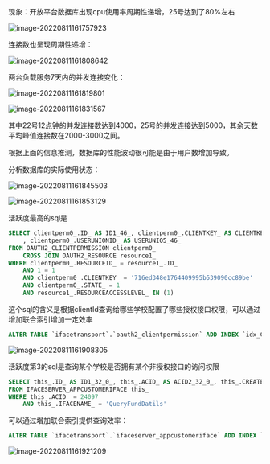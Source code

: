 现象：开放平台数据库出现cpu使用率周期性递增，25号达到了80%左右

![image-20220811161757923](https://alex-img-1253982387.cos.ap-nanjing.myqcloud.com/Typora-wm/202208111617990.png)

连接数也呈现周期性递增：

![image-20220811161808642](https://alex-img-1253982387.cos.ap-nanjing.myqcloud.com/Typora-wm/202208111618705.png)

两台负载服务7天内的并发连接变化：

![image-20220811161819801](https://alex-img-1253982387.cos.ap-nanjing.myqcloud.com/Typora-wm/202208111618865.png)

![image-20220811161831567](https://alex-img-1253982387.cos.ap-nanjing.myqcloud.com/Typora-wm/202208111618645.png)

其中22号12点钟的并发连接数达到4000，25号的并发连接达到5000，其余天数平均峰值连接数在2000-3000之间。

根据上面的信息推测，数据库的性能波动很可能是由于用户数增加导致。

分析数据库的实际使用状态：

![image-20220811161845503](https://alex-img-1253982387.cos.ap-nanjing.myqcloud.com/Typora-wm/202208111618549.png)

![image-20220811161853129](https://alex-img-1253982387.cos.ap-nanjing.myqcloud.com/Typora-wm/202208111618193.png)

活跃度最高的sql是

```sql
SELECT clientperm0_.ID_ AS ID1_46_, clientperm0_.CLIENTKEY_ AS CLIENTKEY2_46_, clientperm0_.CUSTOMERCODE_ AS CUSTOMER3_46_, clientperm0_.RESOURCEID_ AS RESOURCEID6_46_, clientperm0_.STATE_ AS STATE4_46_
	, clientperm0_.USERUNIONID_ AS USERUNIO5_46_
FROM OAUTH2_CLIENTPERMISSION clientperm0_
	CROSS JOIN OAUTH2_RESOURCE resource1_
WHERE clientperm0_.RESOURCEID_ = resource1_.ID_
	AND 1 = 1
	AND clientperm0_.CLIENTKEY_ = '716ed348e1764409995b539090cc89be'
	AND clientperm0_.STATE_ = 1
	AND resource1_.RESOURCEACCESSLEVEL_ IN (1)
```

这个sql的含义是根据clientId查询给哪些学校配置了哪些授权接口权限，可以通过增加联合索引增加一定效率

```sql
ALTER TABLE `ifacetransport`.`oauth2_clientpermission` ADD INDEX `idx_CLIENTKEY_STATE` (`CLIENTKEY_`, `STATE_`)
```

![image-20220811161908305](https://alex-img-1253982387.cos.ap-nanjing.myqcloud.com/Typora-wm/202208111619345.png)

活跃度第3的sql是查询某个学校是否拥有某个非授权接口的访问权限

```sql
SELECT this_.ID_ AS ID1_32_0_, this_.ACID_ AS ACID2_32_0_, this_.CREATEDATE_ AS CREATEDATE3_32_0_, this_.IFACENAME_ AS IFACENAME4_32_0_, this_.IFACETITLE_ AS IFACETITLE5_32_0_
FROM IFACESERVER_APPCUSTOMERIFACE this_
WHERE this_.ACID_ = 24097
	AND this_.IFACENAME_ = 'QueryFundDatils'
```

可以通过增加联合索引提供查询效率：

```sql
ALTER TABLE `ifacetransport`.`ifaceserver_appcustomeriface` ADD INDEX `idx_ACID_IFACENAME` (`ACID_`, `IFACENAME_`)
```

![image-20220811161921209](https://alex-img-1253982387.cos.ap-nanjing.myqcloud.com/Typora-wm/202208111619257.png)
